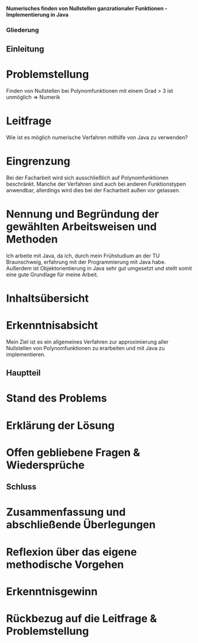 #### Numerisches finden von Nullstellen ganzrationaler Funktionen - Implementierung in Java

### Gliederung

## Einleitung
# Problemstellung
Finden von Nullstellen bei Polynomfunktionen mit einem Grad > 3 ist unmöglich => Numerik

# Leitfrage
Wie ist es möglich numerische Verfahren mithilfe von Java zu verwenden?

# Eingrenzung
Bei der Facharbeit wird sich ausschließlich auf Polynomfunktionen beschränkt. Manche der Verfahren sind auch bei anderen Funktionstypen anwendbar, allerdings wird dies bei der Facharbeit außen vor gelassen.

# Nennung und Begründung der gewählten Arbeitsweisen und Methoden
Ich arbeite mit Java, da ich, durch mein Frühstudium an der TU Braunschweig, erfahrung mit der Programmierung mit Java habe. Außerdem ist Objektorientierung in Java sehr gut umgesetzt und stellt somit eine gute Grundlage für meine Arbeit.

# Inhaltsübersicht

# Erkenntnisabsicht
Mein Ziel ist es ein allgemeines Verfahren zur approximierung aller Nullstellen von Polynomfunktionen zu erarbeiten und mit Java zu implementieren.

## Hauptteil
# Stand des Problems

# Erklärung der Lösung

# Offen gebliebene Fragen & Wiedersprüche

## Schluss
# Zusammenfassung und abschließende Überlegungen

# Reflexion über das eigene methodische Vorgehen

# Erkenntnisgewinn

# Rückbezug auf die Leitfrage & Problemstellung